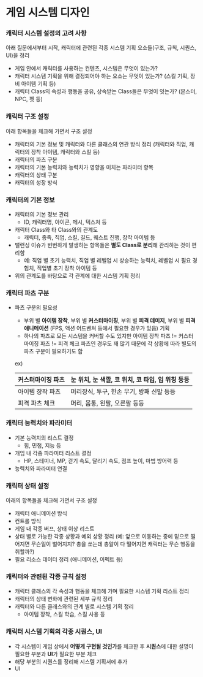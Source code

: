 # 게임 시스템 디자인

### 캐릭터 시스템 설정의 고려 사항

아래 질문에서부터 시작, 캐릭터에 관련된 각종 시스템 기획 요소들(구조, 규칙, 시퀀스, UI)을 정리

- 게임 안에서 캐릭터를 사용하는 컨텐츠, 시스템은 무엇이 있는가?
- 캐릭터 시스템 기획을 위해 결정되어야 하는 요소는 무엇이 있는가? (스킬 기획, 장비 아이템 기획 등)
- 캐릭터 Class의 속성과 행동을 공유, 상속받는 Class들은 무엇이 잇는가? (몬스터, NPC, 펫 등)

### 캐릭터 구조 설정

아래 항목들을 체크해 가면서 구조 설정

- 캐릭터의 기본 정보 및 캐릭터와 다른 클래스의 연관 방식 정리 (캐릭터와 직업, 캐릭터의 장착 아이템, 캐릭터와 스킬 등)
- 캐릭터의 파츠 구분
- 캐릭터의 기본 능력치와 능력치가 영향을 미치는 파라미터 항목
- 캐릭터의 상태 구분
- 캐릭터의 성장 방식

### 캐릭터의 기본 정보

- 캐릭터의 기본 정보 관리
  - ID, 캐릭터명, 아이콘, 메시, 텍스처 등
- 캐릭터 Class와 타 Class와의 관계도
  - 캐릭터, 종족, 직업, 스킬, 길드, 퀘스트 진행, 장작 아이템 등
- 밸런싱 이슈가 빈번하게 발생하는 항목들은 **별도 Class로 분리**해 관리하는 것이 편리함
  - 예: 직업 별 초기 능력치, 직업 별 레벨업 시 상승하는 능력치, 레벨업 시 필요 경험치, 직업별 초기 장착 아이템 등
- 위의 관계도를 바탕으로 각 관계에 대한 시스템 기획 정리

### 캐릭터 파츠 구분

- 파츠 구분의 필요성

  - 부위 별 **아이템 장착**, 부위 별 **커스터마이징**, 부위 별 **피격 데미지**, 부위 별 **피격 애니메이션** (FPS, 액션 어드벤처 등에서 필요한 경우가 있음) 기획
  - 하나의 파츠로 모든 시스템을 커버할 수도 있지만 아이템 장착 파츠 != 커스터 마이징 파츠 != 피격 체크 파츠인 경우도 꽤 많기 때문에 각 상황에 따라 별도의 파츠 구분이 필요하기도 함

  ex)

  | 커스터마이징 파츠 | 눈 위치, 눈 색깔, 코 위치, 코 타입, 입 위칭 등등 |
  | ----------------- | ------------------------------------------------ |
  | 아이템 장작 파츠  | 머리장식, 투구, 한손 무기, 방패 신발 등등        |
  | 피격 파츠 체크    | 머리, 몸통, 왼팔, 오른팔 등등                    |

### 캐릭터 능력치와 파라미터

- 기본 능력치의 리스트 결정
  - 힘, 민첩, 지능 등
- 개임 내 각종 파라미터 리스트 결정
  - HP, 스테미너, MP, 걷기 속도, 달리기 속도, 점프 높이, 마법 방어력 등
- 능력치와 파라미터 연결

### 캐릭터 상태 설정

아래의 항목들을 체크해 가면서 구조 설정

- 캐릭터 애니메이션 방식
- 컨트롤 방식
- 게임 내 각종 버프, 상태 이상 리스트
- 상태 별로 가능한 각종 상황과 예외 상황 정리 (예: 앞으로 이동하는 중에 밑으로 떨어지면 무슨일이 벌어지지? 총을 쏘는데 총알이 다 떨어지면 캐릭터는 무슨 행동을 취할까?)
- 필요 리소스 데이터 정리 (애니메이션, 이펙트 등)

### 캐릭터와 관련된 각종 규칙 설정

- 캐릭터 클래스의 각 속성과 행동을 체크해 가며 필요한 시스템 기획 리스트 정리
- 캐릭터의 상태 변화에 관련된 세부 규칙 정리
- 캐릭터와 다른 클래스와의 관계 별로 시스템 기획 정리
  - 아이템 장착, 스킬 학습, 스킬 사용 등

### 캐릭터 시스템 기획의 각종 시퀀스, UI

- 각 시스템이 게임 상에서 **어떻게 구현될 것인가**를 체크한 후 **시퀀스**에 대한 설명이 필요한 부분과 **UI**가 필요한 부분 체크
- 해당 부분의 시퀀스를 정리해 시스템 기획서에 추가
- UI